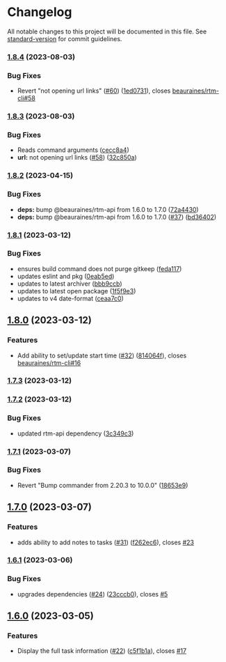 # Changelog

All notable changes to this project will be documented in this file. See [standard-version](https://github.com/conventional-changelog/standard-version) for commit guidelines.

### [1.8.4](https://github.com/beauraines/rtm-cli/compare/v1.8.3...v1.8.4) (2023-08-03)


### Bug Fixes

* Revert "not opening url links" ([#60](https://github.com/beauraines/rtm-cli/issues/60)) ([1ed0731](https://github.com/beauraines/rtm-cli/commit/1ed0731ed2dd08682b9dd486ddf89e5ac60cb2f7)), closes [beauraines/rtm-cli#58](https://github.com/beauraines/rtm-cli/issues/58)

### [1.8.3](https://github.com/beauraines/rtm-cli/compare/v1.8.2...v1.8.3) (2023-08-03)


### Bug Fixes

* Reads command arguments ([cecc8a4](https://github.com/beauraines/rtm-cli/commit/cecc8a450d41ec6a1df9ae166918209753136458))
* **url:** not opening url links ([#58](https://github.com/beauraines/rtm-cli/issues/58)) ([32c850a](https://github.com/beauraines/rtm-cli/commit/32c850a323d14c9d7c79e3b4f7c51c90f818a4bd))

### [1.8.2](https://github.com/beauraines/rtm-cli/compare/v1.8.1...v1.8.2) (2023-04-15)


### Bug Fixes

* **deps:** bump @beauraines/rtm-api from 1.6.0 to 1.7.0 ([72a4430](https://github.com/beauraines/rtm-cli/commit/72a44307895ce15fc3f9282aca44bcdc61ab923c))
* **deps:** bump @beauraines/rtm-api from 1.6.0 to 1.7.0 ([#37](https://github.com/beauraines/rtm-cli/issues/37)) ([bd36402](https://github.com/beauraines/rtm-cli/commit/bd364020c07f33ac335dc7cb481d32be642400f8))

### [1.8.1](https://github.com/beauraines/rtm-cli/compare/v1.8.0...v1.8.1) (2023-03-12)


### Bug Fixes

* ensures build command does not purge gitkeep ([feda117](https://github.com/beauraines/rtm-cli/commit/feda117e8abe32d7d3e25645f6d7adb8baffa6a9))
* updates eslint and pkg ([0eab5ed](https://github.com/beauraines/rtm-cli/commit/0eab5edd0581865af562a28f7e31b8ee8ebe7f67))
* updates to latest archiver ([bbb9ccb](https://github.com/beauraines/rtm-cli/commit/bbb9ccb215b6a729f0eea737eee76ab52568606c))
* updates to latest open package ([1f5f9e3](https://github.com/beauraines/rtm-cli/commit/1f5f9e39eee07712e8adb95e0388dd97d5c13876))
* updates to v4 date-format ([ceaa7c0](https://github.com/beauraines/rtm-cli/commit/ceaa7c051a041d8a1ed8eedb423b37f9caf806f2))

## [1.8.0](https://github.com/beauraines/rtm-cli/compare/v1.7.3...v1.8.0) (2023-03-12)


### Features

* Add ability to set/update start time ([#32](https://github.com/beauraines/rtm-cli/issues/32)) ([814064f](https://github.com/beauraines/rtm-cli/commit/814064fa7c75fed621c84fd06e022140df7577aa)), closes [beauraines/rtm-cli#16](https://github.com/beauraines/rtm-cli/issues/16)

### [1.7.3](https://github.com/beauraines/rtm-cli/compare/v1.7.2...v1.7.3) (2023-03-12)

### [1.7.2](https://github.com/beauraines/rtm-cli/compare/v1.7.1...v1.7.2) (2023-03-12)


### Bug Fixes

* updated rtm-api dependency ([3c349c3](https://github.com/beauraines/rtm-cli/commit/3c349c311276dbf524732da6abd36d9ee96204d4))

### [1.7.1](https://github.com/beauraines/rtm-cli/compare/v1.7.0...v1.7.1) (2023-03-07)


### Bug Fixes

* Revert "Bump commander from 2.20.3 to 10.0.0" ([18653e9](https://github.com/beauraines/rtm-cli/commit/18653e9cb4976a6bfacfdaead5b990d3a29eef3e))

## [1.7.0](https://github.com/beauraines/rtm-cli/compare/v1.6.1...v1.7.0) (2023-03-07)


### Features

* adds ability to add notes to tasks ([#31](https://github.com/beauraines/rtm-cli/issues/31)) ([f262ec6](https://github.com/beauraines/rtm-cli/commit/f262ec6f02d024a5f3c49e10f79db2c6fabcf0fa)), closes [#23](https://github.com/beauraines/rtm-cli/issues/23)

### [1.6.1](https://github.com/beauraines/rtm-cli/compare/v1.6.0...v1.6.1) (2023-03-06)


### Bug Fixes

* upgrades dependencies ([#24](https://github.com/beauraines/rtm-cli/issues/24)) ([23cccb0](https://github.com/beauraines/rtm-cli/commit/23cccb0db0c20650224750a423aa629a5daff2c1)), closes [#5](https://github.com/beauraines/rtm-cli/issues/5)

## [1.6.0](https://github.com/beauraines/rtm-cli/compare/v1.5.1...v1.6.0) (2023-03-05)


### Features

* Display the full task information ([#22](https://github.com/beauraines/rtm-cli/issues/22)) ([c5f1b1a](https://github.com/beauraines/rtm-cli/commit/c5f1b1ac9734decf557005f49294c8030658d105)), closes [#17](https://github.com/beauraines/rtm-cli/issues/17)
